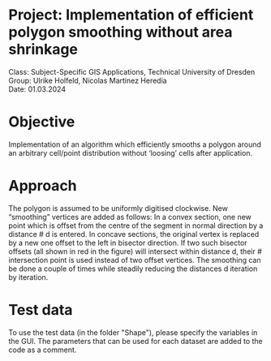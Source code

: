 # Project: Implementation of efficient polygon smoothing without area shrinkage
Class: Subject-Specific GIS Applications, Technical University of Dresden\
Group: Ulrike Holfeld, Nicolas Martinez Heredia\
Date: 01.03.2024

# Objective
Implementation of an algorithm which efficiently smooths a polygon around an arbitrary cell/point distribution without ‘loosing’ cells after application. 

# Approach
The polygon is assumed to be uniformly digitised clockwise. New “smoothing” vertices are added as follows: In a convex section, one new point which is offset from the centre of the segment in normal direction by a distance # d is entered. In concave sections, the original vertex is replaced by a new one offset to the left in bisector direction. If two such bisector offsets (all shown in red in the figure) will intersect within distance d, their # intersection point is used instead of two offset vertices. The smoothing can be done a couple of times while steadily reducing the distances d iteration by iteration. 

# Test data
To use the test data (in the folder "Shape"), please specify the variables in the GUI. The parameters that can be used for each dataset are added to the code as a comment.

